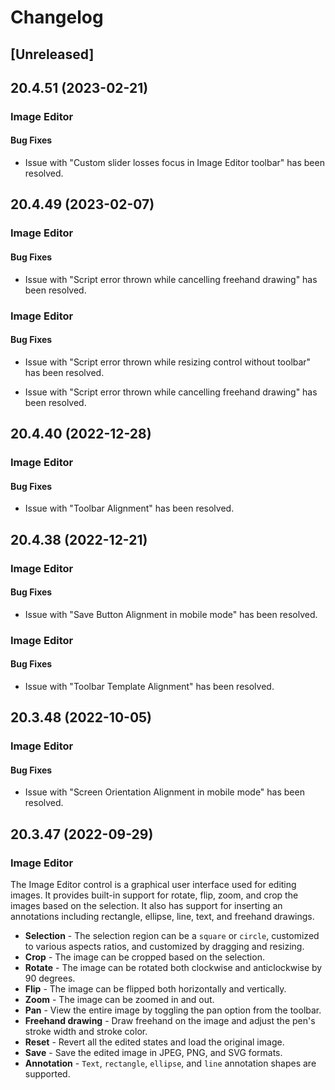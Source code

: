 # Changelog

## [Unreleased]

## 20.4.51 (2023-02-21)

### Image Editor

#### Bug Fixes

- Issue with "Custom slider losses focus in Image Editor toolbar" has been resolved.

## 20.4.49 (2023-02-07)

### Image Editor

#### Bug Fixes

- Issue with "Script error thrown while cancelling freehand drawing" has been resolved.

### Image Editor

#### Bug Fixes

- Issue with "Script error thrown while resizing control without toolbar" has been resolved.

- Issue with "Script error thrown while cancelling freehand drawing" has been resolved.

## 20.4.40 (2022-12-28)

### Image Editor

#### Bug Fixes

- Issue with "Toolbar Alignment" has been resolved.

## 20.4.38 (2022-12-21)

### Image Editor

#### Bug Fixes

- Issue with "Save Button Alignment in mobile mode" has been resolved.

### Image Editor

#### Bug Fixes

- Issue with "Toolbar Template Alignment" has been resolved.

## 20.3.48 (2022-10-05)

### Image Editor

#### Bug Fixes

- Issue with "Screen Orientation Alignment in mobile mode" has been resolved.

## 20.3.47 (2022-09-29)

### Image Editor

The Image Editor control is a graphical user interface used for editing images. It provides built-in support for rotate, flip, zoom, and crop the images based on the selection. It also has support for inserting an annotations including rectangle, ellipse, line, text, and freehand drawings.

- **Selection** - The selection region can be a `square` or `circle`, customized to various aspects ratios, and customized by dragging and resizing.
- **Crop** - The image can be cropped based on the selection.
- **Rotate** - The image can be rotated both clockwise and anticlockwise by 90 degrees.
- **Flip** - The image can be flipped both horizontally and vertically.
- **Zoom** - The image can be zoomed in and out.
- **Pan** - View the entire image by toggling the pan option from the toolbar.
- **Freehand drawing** - Draw freehand on the image and adjust the pen's stroke width and stroke color.
- **Reset** - Revert all the edited states and load the original image.
- **Save** - Save the edited image in JPEG, PNG, and SVG formats.
- **Annotation** - `Text`, `rectangle`, `ellipse`, and `line` annotation shapes are supported.
